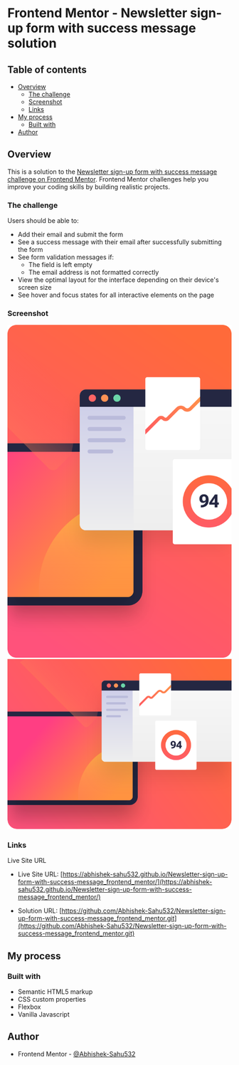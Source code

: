 # Frontend Mentor - Newsletter sign-up form with success message solution



## Table of contents

- [Overview](#overview)
  - [The challenge](#the-challenge)
  - [Screenshot](#screenshot)
  - [Links](#links)
- [My process](#my-process)
  - [Built with](#built-with)
- [Author](#author)




## Overview

This is a solution to the [Newsletter sign-up form with success message challenge on Frontend Mentor](https://www.frontendmentor.io/challenges/newsletter-signup-form-with-success-message-3FC1AZbNrv). Frontend Mentor challenges help you improve your coding skills by building realistic projects. 
### The challenge

Users should be able to:

- Add their email and submit the form
- See a success message with their email after successfully submitting the form
- See form validation messages if:
  - The field is left empty
  - The email address is not formatted correctly
- View the optimal layout for the interface depending on their device's screen size
- See hover and focus states for all interactive elements on the page

### Screenshot

!['Desktop solution'](./assets/images/illustration-sign-up-desktop.svg)
!['Mobile solution'](./assets/images/illustration-sign-up-mobile.svg)


### Links
Live Site URL
- Live Site URL: [https://abhishek-sahu532.github.io/Newsletter-sign-up-form-with-success-message_frontend_mentor/](https://abhishek-sahu532.github.io/Newsletter-sign-up-form-with-success-message_frontend_mentor/)

- Solution URL: [https://github.com/Abhishek-Sahu532/Newsletter-sign-up-form-with-success-message_frontend_mentor.git](https://github.com/Abhishek-Sahu532/Newsletter-sign-up-form-with-success-message_frontend_mentor.git)

## My process

### Built with

- Semantic HTML5 markup
- CSS custom properties
- Flexbox
- Vanilla Javascript


## Author

- Frontend Mentor - [@Abhishek-Sahu532](https://www.frontendmentor.io/profile/Abhishek-Sahu532)



